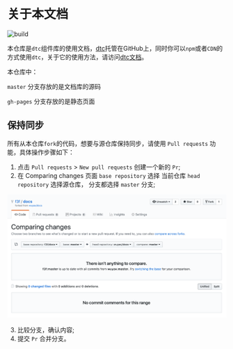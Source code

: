# 关于本文档

![build](https://travis-ci.com/f3f/docs.svg?branch=master)

本仓库是`dtc`组件库的使用文档，[dtc](https://github.com/f3f/DTC)托管在GitHub上，同时你可以`npm`或者`CDN`的方式使用`dtc`，关于它的使用方法，请访问[dtc文档](https://f3f.github.io/docs/)。

本仓库中：

`master` 分支存放的是文档库的源码

`gh-pages` 分支存放的是静态页面

## 保持同步

所有从本仓库`fork`的代码，想要与源仓库保持同步，请使用 `Pull requests` 功能，具体操作步骤如下：

1. 点击 `Pull requests` > `New pull requests` 创建一个新的 `Pr`;
2. 在 Comparing changes 页面 `base repository` 选择 当前仓库 `head repository` 选择源仓库， 分支都选择 `master` 分支;

  ![compare_changes](./static/img/compare_change.png)

3. 比较分支，确认内容;
4. 提交 `Pr` 合并分支。
